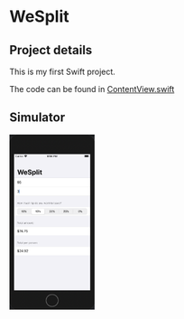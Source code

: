 # WeSplit

## Project details
This is my first Swift project.

The code can be found in [ContentView.swift](https://github.com/KristinnGodfrey/Conversion/blob/master/Challenge%20Day/ContentView.swift)

## Simulator
<p align="left">
  <img src="/p2.png" width="30%" /> 
</p>

